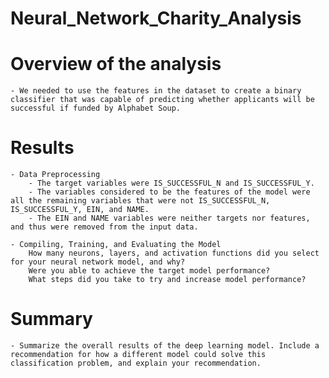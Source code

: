 # Neural_Network_Charity_Analysis
# Overview of the analysis

    - We needed to use the features in the dataset to create a binary classifier that was capable of predicting whether applicants will be successful if funded by Alphabet Soup.

# Results

    - Data Preprocessing
        - The target variables were IS_SUCCESSFUL_N and IS_SUCCESSFUL_Y.
        - The variables considered to be the features of the model were all the remaining variables that were not IS_SUCCESSFUL_N, IS_SUCCESSFUL_Y, EIN, and NAME.
        - The EIN and NAME variables were neither targets nor features, and thus were removed from the input data.

    - Compiling, Training, and Evaluating the Model
        How many neurons, layers, and activation functions did you select for your neural network model, and why?
        Were you able to achieve the target model performance?
        What steps did you take to try and increase model performance?
# Summary

    - Summarize the overall results of the deep learning model. Include a recommendation for how a different model could solve this classification problem, and explain your recommendation.

